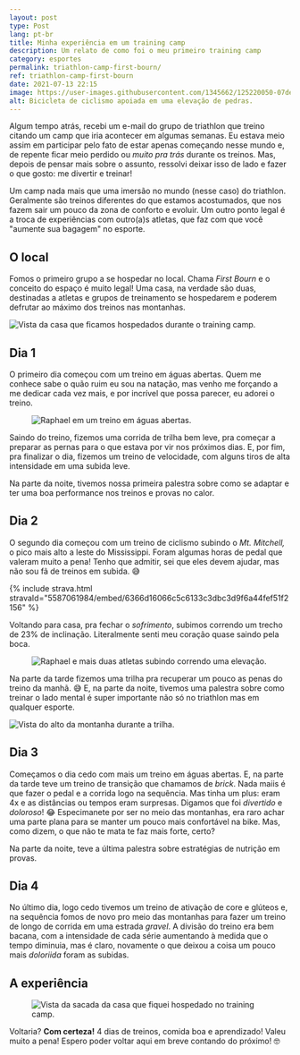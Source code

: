 ```yaml
---
layout: post
type: Post
lang: pt-br
title: Minha experiência em um training camp
description: Um relato de como foi o meu primeiro training camp
category: esportes
permalink: triathlon-camp-first-bourn/
ref: triathlon-camp-first-bourn
date: 2021-07-13 22:15
image: https://user-images.githubusercontent.com/1345662/125220050-07dea100-e294-11eb-9b6e-b72bf2e5dbfc.png
alt: Bicicleta de ciclismo apoiada em uma elevação de pedras.
---
```

Algum tempo atrás, recebi um e-mail do grupo de triathlon que treino citando um camp que iria acontecer em algumas semanas. Eu estava meio assim em participar pelo fato de estar apenas começando nesse mundo e, de repente ficar meio perdido ou *muito pra trás* durante os treinos. Mas, depois de pensar mais sobre o assunto, ressolvi deixar isso de lado e fazer o que gosto: me divertir e treinar!

<div class="post-detail">Um camp nada mais que uma imersão no mundo (nesse caso) do triathlon. Geralmente são treinos diferentes do que estamos acostumados, que nos fazem sair um pouco da zona de conforto e evoluir. Um outro ponto legal é a troca de experiências com outro(a)s atletas, que faz com que você "aumente sua bagagem" no esporte.</div>

## O local

Fomos o primeiro grupo a se hospedar no local. Chama *First Bourn* e o conceito do espaço é muito legal! Uma casa, na verdade são duas, destinadas a atletas e grupos de treinamento se hospedarem e poderem defrutar ao máximo dos treinos nas montanhas.

![Vista da casa que ficamos hospedados durante o training camp.](https://user-images.githubusercontent.com/1345662/125877150-8199d395-afe2-4eb3-82b0-17ec765de242.png "Vista da casa que ficamos hospedados durante o training camp.")

## Dia 1

O primeiro dia começou com um treino em águas abertas. Quem me conhece sabe o quão ruim eu sou na natação, mas venho me forçando a me dedicar cada vez mais, e por incrível que possa parecer, eu adorei o treino. 

<figure class="image-full"><img src="https://user-images.githubusercontent.com/1345662/125548423-31fc8de5-2680-48b9-8459-16c9d1e07cc1.png" alt="Raphael em um treino em águas abertas." /></figure>

Saindo do treino, fizemos uma corrida de trilha bem leve, pra começar a preparar as pernas para o que estava por vir nos próximos dias. E, por fim, pra finalizar o dia, fizemos um treino de velocidade, com alguns tiros de alta intensidade em uma subida leve.

Na parte da noite, tivemos nossa primeira palestra sobre como se adaptar e ter uma boa performance nos treinos e provas no calor.

## Dia 2

O segundo dia começou com um treino de ciclismo subindo o *Mt. Mitchell,* o pico mais alto a leste do Mississippi. Foram algumas horas de pedal que valeram muito a pena! Tenho que admitir, sei que eles devem ajudar, mas não sou fã de treinos em subida. 😅

{% include strava.html stravaId="5587061984/embed/6366d16066c5c6133c3dbc3d9f6a44fef51f2156" %}

Voltando para casa, pra fechar o *sofrimento*, subimos correndo um trecho de 23% de inclinação. Literalmente senti meu coração quase saindo pela boca.

<figure class="image-full"><img src="https://user-images.githubusercontent.com/1345662/125549201-8a75d6b1-80c1-4a53-b663-1a6b5c519fd0.png" alt="Raphael e mais duas atletas subindo correndo uma elevação." /></figure>

Na parte da tarde fizemos uma trilha pra recuperar um pouco as penas do treino da manhã.  😅 E, na parte da noite, tivemos uma palestra sobre como treinar o lado mental é super importante não só no triathlon mas em qualquer esporte.

![Vista do alto da montanha durante a trilha.](https://user-images.githubusercontent.com/1345662/125877432-2fe2d18b-4e16-4f68-8d90-aa09a8634b47.png "Vista do alto da montanha durante a trilha.")

## Dia 3

Começamos o dia cedo com mais um treino em águas abertas. E, na parte da tarde teve um treino de transição que chamamos de *brick*. Nada maiis é que fazer o pedal e a corrida logo na sequência. Mas tinha um plus: eram 4x e as distâncias ou tempos eram surpresas. Digamos que foi *divertido* e *doloroso*! 😂 Especimanete por ser no meio das montanhas, era raro achar uma parte plana para se manter um pouco mais confortável na bike. Mas, como dizem, o que não te mata te faz mais forte, certo?

Na parte da noite, teve a última palestra sobre estratégias de nutrição em provas.

## Dia 4

No último dia, logo cedo tivemos um treino de ativação de core e glúteos e, na sequência fomos de novo pro meio das montanhas para fazer um treino de longo de corrida em uma estrada *gravel*. A divisão do treino era bem bacana, com a intensidade de cada série aumentando à medida que o tempo diminuia, mas é claro, novamente o que deixou a coisa um pouco mais *doloriida* foram as subidas.

## A experiência

<figure class="image-full"><img src="https://user-images.githubusercontent.com/1345662/125877514-fa852d4e-9c99-484e-9480-bcac6d3e036e.png" alt="Vista da sacada da casa que fiquei hospedado no training camp." /></figure>

Voltaria? **Com certeza!** 4 dias de treinos, comida boa e aprendizado! Valeu muito a pena! Espero poder voltar aqui em breve contando do próximo! 🤓